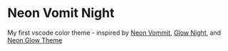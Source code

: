 # Neon Vomit Night

My first vscode color theme - inspired by [Neon Vommit](https://marketplace.visualstudio.com/items?itemName=ghgofort.neon-vommit), [Glow Night](https://marketplace.visualstudio.com/items?itemName=genta.glow-night), and [Neon Glow Theme](https://marketplace.visualstudio.com/items?itemName=NickScialli.neon-glow-theme)
